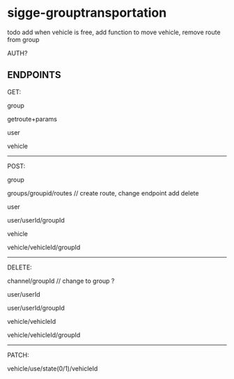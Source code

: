﻿# sigge-grouptransportation

todo add when vehicle is free, add function to move vehicle, remove route from group

AUTH?


ENDPOINTS
--------------------------------------------------


GET:

group

getroute+params

user

vehicle

-------------------

POST:

group

groups/groupid/routes // create route, change endpoint add delete

user

user/userId/groupId

vehicle

vehicle/vehicleId/groupId

-------------------

DELETE:

channel/groupId    // change to group ?

user/userId

user/userId/groupId

vehicle/vehicleId

vehicle/vehicleId/groupId

-------------------

PATCH:

vehicle/use/state(0/1)/vehicleId
